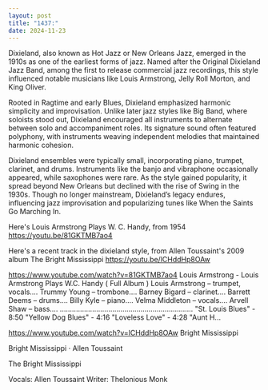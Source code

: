 ```yaml
---
layout: post
title: "1437:"
date: 2024-11-23
---
```


Dixieland, also known as Hot Jazz or New Orleans Jazz, emerged in the 1910s as one of the earliest forms of jazz. Named after the Original Dixieland Jazz Band, among the first to release commercial jazz recordings, this style influenced notable musicians like Louis Armstrong, Jelly Roll Morton, and King Oliver.

Rooted in Ragtime and early Blues, Dixieland emphasized harmonic simplicity and improvisation. Unlike later jazz styles like Big Band, where soloists stood out, Dixieland encouraged all instruments to alternate between solo and accompaniment roles. Its signature sound often featured polyphony, with instruments weaving independent melodies that maintained harmonic cohesion.

Dixieland ensembles were typically small, incorporating piano, trumpet, clarinet, and drums. Instruments like the banjo and vibraphone occasionally appeared, while saxophones were rare. As the style gained popularity, it spread beyond New Orleans but declined with the rise of Swing in the 1930s. Though no longer mainstream, Dixieland’s legacy endures, influencing jazz improvisation and popularizing tunes like When the Saints Go Marching In.

Here's Louis Armstrong Plays W. C. Handy, from 1954
https://youtu.be/81GKTMB7ao4

Here's a recent track in the dixieland style, from Allen Toussaint's 2009 album The Bright Mississippi
https://youtu.be/lCHddHp8OAw

https://www.youtube.com/watch?v=81GKTMB7ao4
Louis Armstrong -  Louis Armstrong Plays W.C.  Handy ( Full Album )
Louis Armstrong – trumpet, vocals....
Trummy Young – trombone....
Barney Bigard – clarinet....
Barrett Deems – drums....
Billy Kyle – piano....
Velma Middleton – vocals....
Arvell Shaw – bass....
..................................................................
"St. Louis Blues"  - 8:50
"Yellow Dog Blues"  - 4:16
"Loveless Love"  - 4:28
"Aunt H...

https://www.youtube.com/watch?v=lCHddHp8OAw
Bright Mississippi

Bright Mississippi · Allen Toussaint

The Bright Mississippi


Vocals: Allen Toussaint
Writer: Thelonious Monk
